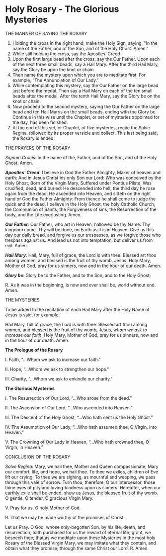# Holy Rosary - The Glorious Mysteries

THE MANNER OF SAYING THE ROSARY

1. Holding the cross in the right hand, make the Holy Sign, saying, "In the name
of the Father, and of the Son, and of the Holy Ghost. Amen."
2. While still holding the cross, say the Apostles’ Creed
3. Upon the first large bead after the cross, say the Our Father. Upon each of
the next three small beads, say a Hail Mary. After the third Hail Mary, say the
Glory be upon the knot or chain.
4. Then name the mystery upon which you are to meditate first. For example, "The
Annunciation of Our Lady."
5. While contemplating this mystery, say the Our Father on the large bead just
before the medal. Then say a Hail Mary on each of the ten small beads after the
medal. After the tenth Hail Mary, say the Glory be on the knot or chain.
6. Now proceed to the second mystery, saying the Our Father on the large bead
and ten Hail Marys on the small beads, ending with the Glory be. Continue in
this wise until the Chaplet, or set of mysteries appointed for the day, has been
finished.
7. At the end of this set, or Chaplet, of five mysteries, recite the Salve
Regina, followed by its proper versicle and collect. This last being said, the
Rosary is ended.

THE PRAYERS OF THE ROSARY

*Signum Crucis*: In the name of the, Father, and of the Son, and of the Holy
Ghost. Amen.

***Apostles' Creed***: I believe in God the Father Almighty, Maker of heaven and
earth: And in Jesus Christ his only Son our Lord: Who was conceived by the Holy
Ghost, Born of the Virgin Mary, Suffered under Pontius Pilate, Was crucified,
dead, and buried: He descended into hell; the third day he rose again from the
dead: He ascended into Heaven, and sitteth on the right hand of God the Father
Almighty: From thence he shall come to judge the quick and the dead. I believe
in the Holy Ghost, the holy Catholic Church, the Communion of Saints, the
Forgiveness of sins, the Resurrection of the body, and the Life everlasting.
Amen.

***Our Father***: Our Father, who art in Heaven, hallowed be thy Name. Thy
kingdom come. Thy will be done, on Earth as it is in Heaven. Give us this day
our daily bread, and forgive us our trespasses, as we forgive those who trespass
against us. And lead us not into temptation, but deliver us from evil. Amen.

***Hail Mary***: Hail, Mary, full of grace, the Lord is with thee. Blessed art
thou among women, and blessed is the fruit of thy womb, Jesus. Holy Mary, Mother
of God, pray for us sinners, now and in the hour of our death. Amen.

***Glory be***: Glory be to the Father, and to the Son, and to the Holy Ghost;

R. As it was in the beginning, is now and ever shall be, world without end.
Amen.

THE MYSTERIES

To be added to the recitation of each Hail Mary after the Holy Name of Jesus is
said, for example:

Hail Mary, full of grace, the Lord is with thee. Blessed art thou among women,
and blessed is the fruit of thy womb, Jesus, *whom we ask to increase our
faith*. Holy Mary, Mother of God, pray for us sinners, now and in the hour of
our death. Amen.

**The Prologue of the Rosary**

I. Faith, "...Whom we ask to increase our faith."

II. Hope, "...Whom we ask to strengthen our hope."

III. Charity, "...Whom we ask to enkindle our charity."

**The Glorious Mysteries**

I. The Resurrection of Our Lord, “…Who arose from the dead.”

II. The Ascension of Our Lord, “…Who ascended into Heaven.”

III. The Descent of the Holy Ghost, “…Who hath sent us the Holy Ghost.”

IV. The Assumption of Our Lady, “…Who hath assumed thee, O Virgin, into Heaven.”

V. The Crowning of Our Lady in Heaven, “…Who hath crowned thee, O Virgin, in Heaven.”

CONCLUSION OF THE ROSARY

*Salve Regina*: Mary, we hail thee, Mother and Queen compassionate; Mary our
comfort, life, and hope, we hail thee. To thee we exiles, children of Eve lift
our crying. To thee we are sighing, as mournful and weeping, we pass through
this vale of sorrow. Turn thou, therefore, O our intercessor, those thine eyes
of pity and loving-kindness upon us sinners. Hereafter, when our earthly exile
shall be ended, shew us Jesus, the blessed fruit of thy womb. O gentle, O
tender, O gracious Virgin Mary.

V. Pray for us, O holy Mother of God.

R. That we may be made worthy of the promises of Christ.

Let us Pray. O God, whose only-begotten Son, by his life, death, and
resurrection, hath purchased for us the reward of eternal life; grant, we
beseech thee; that as we meditate upon these Mysteries in the most holy Rosary
of the Blessed Virgin Mary, we may imitate what they contain, and obtain what
they promise; through the same Christ our Lord. R. Amen.

